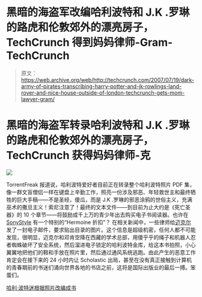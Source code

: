# 黑暗的海盗军改编哈利波特和 J.K .罗琳的路虎和伦敦郊外的漂亮房子，TechCrunch 得到妈妈律师-Gram-TechCrunch

> 原文：<https://web.archive.org/web/http://techcrunch.com/2007/07/19/dark-army-of-pirates-transcribing-harry-potter-and-jk-rowlings-land-rover-and-nice-house-outside-of-london-techcrunch-gets-mom-lawyer-gram/>

# 黑暗的海盗军转录哈利波特和 J.K .罗琳的路虎和伦敦郊外的漂亮房子，TechCrunch 获得妈妈律师-克

![](img/90e46d7d4e3223480cacf7ee03e0bad6.png)

TorrentFreak 报道说，哈利波特爱好者目前正在转录整个哈利波特照片 PDF 集，像一群文盲僧侣一样在键盘上辛勤工作，照亮一份涉及邪恶、年轻救世主和最终牺牲的巨大手稿——不是圣经，傻瓜，而是 J.K .罗琳的邪恶涂鸦的世俗主义，充满巫术的撒旦主义！索尼注意了！最终的文本文件——到目前为止大约是《死亡圣器》的 10 个章节——将鼓励成千上万的青少年出去购买电子书阅读器。也许在 [SonyStyle](https://web.archive.org/web/20220813043747/http://www.sonystyle.com/) 有一个特别的“Hermoine 折扣”？
 在相关新闻中，一些律师给[迈克尔](https://web.archive.org/web/20220813043747/http://www.beta.techcrunch.com/2007/07/18/scholastic-loses-it-over-harry-potterbittorent-story/)发了一封电子邮件，要求贴出目录的图片。这个信息是超级机密，任何人都不可能发现，很明显，迈克尔和邓肯空降在西藏的学术总部，用傻乎乎的绳子和机器人忍者蜘蛛破坏了安全系统，然后溜进电子锁定的哈利波特金库，给这本书拍照，小心翼翼地把他们的鞋和手放在照片里，然后通过通风系统逃跑。由此产生的恶意工作肯定会在接下来的 24 小时内让 Scholastic 出局，甚至在没有真正接触到计算机的青春期前的书迷们涌向世界各地的书店之前，这将是国际出版业的最后一搏。笨蛋们。

[哈利·波特迷根据照片改编成书](https://web.archive.org/web/20220813043747/http://torrentfreak.com/harry-potter-fans-transcribe-book-from-photos/)